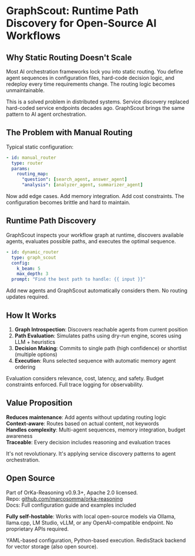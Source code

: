 # GraphScout: Runtime Path Discovery for Open-Source AI Workflows

## Why Static Routing Doesn't Scale

Most AI orchestration frameworks lock you into static routing. You define agent sequences in configuration files, hard-code decision logic, and redeploy every time requirements change. The routing logic becomes unmaintainable.

This is a solved problem in distributed systems. Service discovery replaced hard-coded service endpoints decades ago. GraphScout brings the same pattern to AI agent orchestration.

## The Problem with Manual Routing

Typical static configuration:

```yaml
- id: manual_router
  type: router
  params:
    routing_map:
      "question": [search_agent, answer_agent]
      "analysis": [analyzer_agent, summarizer_agent]
```

Now add edge cases. Add memory integration. Add cost constraints. The configuration becomes brittle and hard to maintain.

## Runtime Path Discovery

GraphScout inspects your workflow graph at runtime, discovers available agents, evaluates possible paths, and executes the optimal sequence.

```yaml
- id: dynamic_router
  type: graph_scout
  config:
    k_beam: 5
    max_depth: 3
  prompt: "Find the best path to handle: {{ input }}"
```

Add new agents and GraphScout automatically considers them. No routing updates required.

## How It Works

1. **Graph Introspection**: Discovers reachable agents from current position
2. **Path Evaluation**: Simulates paths using dry-run engine, scores using LLM + heuristics
3. **Decision Making**: Commits to single path (high confidence) or shortlist (multiple options)
4. **Execution**: Runs selected sequence with automatic memory agent ordering

Evaluation considers relevance, cost, latency, and safety. Budget constraints enforced. Full trace logging for observability.

## Value Proposition

**Reduces maintenance**: Add agents without updating routing logic  
**Context-aware**: Routes based on actual content, not keywords  
**Handles complexity**: Multi-agent sequences, memory integration, budget awareness  
**Traceable**: Every decision includes reasoning and evaluation traces

It's not revolutionary. It's applying service discovery patterns to agent orchestration.

## Open Source

Part of OrKa-Reasoning v0.9.3+, Apache 2.0 licensed.  
Repo: [github.com/marcosomma/orka-reasoning](https://github.com/marcosomma/orka-reasoning)  
Docs: Full configuration guide and examples included

**Fully self-hostable**: Works with local open-source models via Ollama, llama.cpp, LM Studio, vLLM, or any OpenAI-compatible endpoint. No proprietary APIs required.

YAML-based configuration, Python-based execution. RedisStack backend for vector storage (also open source).

